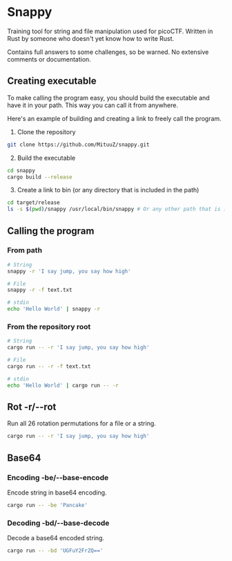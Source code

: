 # Snappy
Training tool for string and file manipulation used for picoCTF. Written in Rust by someone who doesn't yet know how to write Rust.

Contains full answers to some challenges, so be warned. No extensive comments or documentation.

## Creating executable
To make calling the program easy, you should build the executable and have it in your path.
This way you can call it from anywhere.

Here's an example of building and creating a link to freely call the program.

1. Clone the repository
```bash
git clone https://github.com/MituuZ/snappy.git
```

2. Build the executable
```bash
cd snappy
cargo build --release
```

3. Create a link to bin (or any directory that is included in the path)
```bash
cd target/release
ls -s $(pwd)/snappy /usr/local/bin/snappy # Or any other path that is in the path
```

## Calling the program
### From path
```bash
# String
snappy -r 'I say jump, you say how high'

# File
snappy -r -f text.txt

# stdin
echo 'Hello World' | snappy -r
```

### From the repository root
```bash
# String
cargo run -- -r 'I say jump, you say how high'

# File
cargo run -- -r -f text.txt

# stdin
echo 'Hello World' | cargo run -- -r
```

## Rot -r/--rot
Run all 26 rotation permutations for a file or a string.

```bash
cargo run -- -r 'I say jump, you say how high'
```

## Base64
### Encoding -be/--base-encode
Encode string in base64 encoding.

```bash
cargo run -- -be 'Pancake'
```

### Decoding -bd/--base-decode
Decode a base64 encoded string.
```bash
cargo run -- -bd 'UGFuY2FrZQ=='
```

